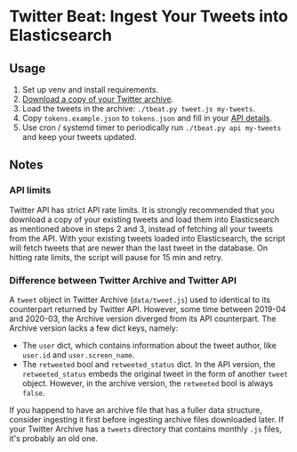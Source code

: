 # Twitter Beat: Ingest Your Tweets into Elasticsearch

## Usage

1. Set up venv and install requirements.
2. [Download a copy of your Twitter archive](https://help.twitter.com/en/managing-your-account/how-to-download-your-twitter-archive).
3. Load the tweets in the archive: `./tbeat.py tweet.js my-tweets`.
4. Copy `tokens.example.json` to `tokens.json` and fill in your [API details](https://developer.twitter.com/en/apps).
5. Use cron / systemd timer to periodically run `./tbeat.py api my-tweets` and keep your tweets updated.


## Notes

### API limits

Twitter API has strict API rate limits. It is strongly recommended that you download a copy of your existing tweets and load them into Elasticsearch as mentioned above in steps 2 and 3, instead of fetching all your tweets from the API. With your existing tweets loaded into Elasticsearch, the script will fetch tweets that are newer than the last tweet in the database. On hitting rate limits, the script will pause for 15 min and retry.

### Difference between Twitter Archive and Twitter API

A `tweet` object in Twitter Archive (`data/tweet.js`) used to identical to its counterpart returned by Twitter API. However, some time between 2019-04 and 2020-03, the Archive version diverged from its API counterpart. The Archive version lacks a few dict keys, namely:

- The `user` dict, which contains information about the tweet author, like `user.id` and `user.screen_name`.
- The `retweeted` bool and `retweeted_status` dict. In the API version, the `retweeted_status` embeds the original tweet in the form of another `tweet` object. However, in the archive version, the `retweeted` bool is always `false`.

If you happend to have an archive file that has a fuller data structure, consider ingesting it first before ingesting archive files downloaded later. If your Twitter Archive has a `tweets` directory that contains monthly `.js` files, it's probably an old one.
